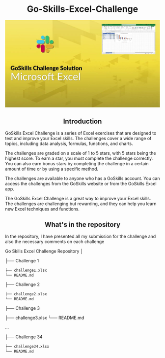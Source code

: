 <h1 align="center">Go-Skills-Excel-Challenge</h1>

![alt text](https://github.com/Gbekoilias/Go-Skills-Excel-Challenge/blob/main/G0_skills_Excel_Cover_Photo.jpg?raw=true)

<h2 align="center">Introduction</h2> 
GoSkills Excel Challenge is a series of Excel exercises that are designed to test and improve your Excel skills. The challenges cover a wide range of topics, including data analysis, formulas, functions, and charts.

The challenges are graded on a scale of 1 to 5 stars, with 5 stars being the highest score. To earn a star, you must complete the challenge correctly. You can also earn bonus stars by completing the challenge in a certain amount of time or by using a specific method.

The challenges are available to anyone who has a GoSkills account. You can access the challenges from the GoSkills website or from the GoSkills Excel app.

The GoSkills Excel Challenge is a great way to improve your Excel skills. The challenges are challenging but rewarding, and they can help you learn new Excel techniques and functions.

<h2 align = "center">What's in the repository</h2>
In the repository, I have presented all my submission for the challenge and also the necessary comments on each challenge


Go Skills Excel Challenge Repository
│

├── Challenge 1

    ├── challenge1.xlsx
    └── README.md

├── Challenge 2

    ├── challenge2.xlsx
    └── README.md

├── Challenge 3

   ├── challenge3.xlsx
   └── README.md


...


├── Challenge 34

    ├── challenge34.xlsx
    └── README.md
